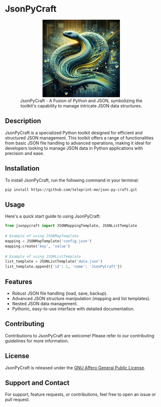 # JsonPyCraft

<figure align="center">
    <img src="assets/logo.png"
         alt="JsonPyCraft Artwork Image"
         width="256" height="256">
    <figcaption>JsonPyCraft - A Fusion of Python and JSON, symbolizing the toolkit's capability to manage intricate JSON data structures.</figcaption>
</figure>

## Description
JsonPyCraft is a specialized Python toolkit designed for efficient and structured JSON management. This toolkit offers a range of functionalities from basic JSON file handling to advanced operations, making it ideal for developers looking to manage JSON data in Python applications with precision and ease.

## Installation

To install JsonPyCraft, run the following command in your terminal:

```bash
pip install https://github.com/teleprint-me/json-py-craft.git
```

## Usage

Here's a quick start guide to using JsonPyCraft:

```python
from jsonpycraft import JSONMappingTemplate, JSONListTemplate

# Example of using JSONMapTemplate
mapping = JSONMapTemplate('config.json')
mapping.create('key', 'value')

# Example of using JSONListTemplate
list_template = JSONListTemplate('data.json')
list_template.append({'id': 1, 'name': 'JsonPyCraft'})
```

## Features

- Robust JSON file handling (load, save, backup).
- Advanced JSON structure manipulation (mapping and list templates).
- Nested JSON data management.
- Pythonic, easy-to-use interface with detailed documentation.

## Contributing

Contributions to JsonPyCraft are welcome! Please refer to our contributing guidelines for more information.

## License

JsonPyCraft is released under the [GNU Affero General Public License](LICENSE).

## Support and Contact

For support, feature requests, or contributions, feel free to open an issue or pull request.
